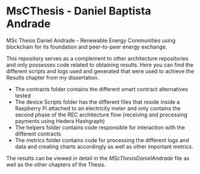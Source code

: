 # MsCThesis - Daniel Baptista Andrade

MSc Thesis Daniel Andrade - Renewable Energy Communities using blockchain for its foundation and peer-to-peer energy exchange.

This repository serves as a complement to other architecture repositories and only possesses code related to obtaining results.
Here you can find the different scripts and logs used and generated that were used to achieve the Results chapter from my dissertation.
- The contracts folder contains the different smart contract alternatives tested
- The device Scripts folder has the different files that reside inside a Raspberry Pi attached to an electricity meter and only contains the second phase of the REC architecture flow (receiving and processing payments using Hedera Hashgraph)
- The helpers folder contains code responsible for interaction with the different contracts
- The metrics folder contains code for processing the different logs and data and creating charts accordingly as well as other important metrics.


 The results can be viewed in detail in the *MScThesisDanielAndrade* file as well as the other chapters of the Thesis.
